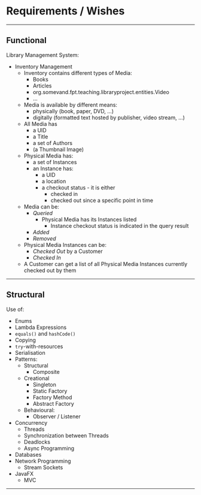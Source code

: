 # Requirements / Wishes

---

## Functional

Library Management System:

- Inventory Management
  - Inventory contains different types of Media:
    - Books
    - Articles
    - org.somevand.fpt.teaching.libraryproject.entities.Video
    - ...
  - Media is available by different means:
    - physically (book, paper, DVD, ...)
    - digitally (formatted text hosted by publisher, video stream, ...)
  - All Media has
    - a UID
    - a Title
    - a set of Authors
    - (a Thumbnail Image)
  - Physical Media has:
    - a set of Instances
    - an Instance has:
      - a UID
      - a location
      - a checkout status - it is either
        - checked in
        - checked out since a specific point in time
  - Media can be:
    - *Queried*
      - Physical Media has its Instances listed
        - Instance checkout status is indicated in the query result
    - *Added*
    - *Removed*
  - Physical Media Instances can be:
    - *Checked Out* by a Customer
    - *Checked In*
  - A Customer can get a list of all Physical Media Instances currently checked out by them

---

## Structural

Use of:

- Enums
- Lambda Expressions
- `equals()` and `hashCode()`
- Copying
- `try`-with-resources
- Serialisation
- Patterns:
  - Structural
    - Composite
  - Creational
    - Singleton
    - Static Factory
    - Factory Method
    - Abstract Factory
  - Behavioural:
    - Observer / Listener
- Concurrency
  - Threads
  - Synchronization between Threads
  - Deadlocks
  - Async Programming
- Databases
- Network Programming
  - Stream Sockets
- JavaFX
  - MVC

---
